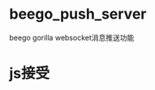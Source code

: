 # beego_push_server
beego gorilla websocket消息推送功能

# js接受
  <script>
        var socket = new WebSocket("ws://192.168.210.228:8080/ws/join?store_id=12");

        socket.onopen = function (event) {
            console.log("Socket opened successfully");
        };
        socket.onmessage = function (event) {

            var json = eval('(' + event.data + ')');
            var j = eval('(' + json + ')');
            if (j.data != null){
                var num = j.data.length;
                $(".order_msg").text(num);

                var html = '';
                for (var i = 0; i < num; i++) {
                    html += '<li id="websoket_'+ j.data[i].id +'"><a href="#" onclick="deleteOrder(' + j.data[i].id + ')" style="float: right;">删除</a>';
                    html += '<a href="#"><i class="fa fa-shopping-cart text-green"></i> ' + j.data[i].msg + '</a></li>';
                }
                $('.order-ul-msg').append(html);
            }
        };

        window.onbeforeunload = function (event) {
            socket.close();
        };
     

    </script>
